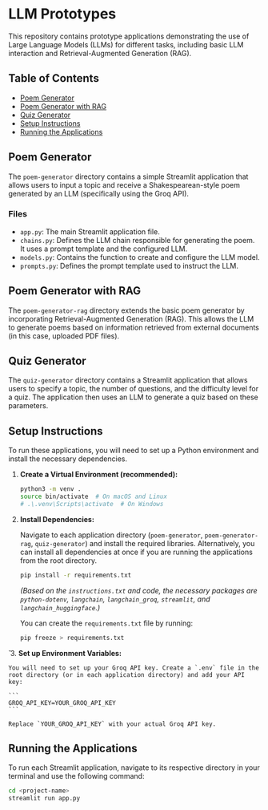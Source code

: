 # LLM Prototypes

This repository contains prototype applications demonstrating the use of Large Language Models (LLMs) for different tasks, including basic LLM interaction and Retrieval-Augmented Generation (RAG).

## Table of Contents

- [Poem Generator](#poem-generator)
- [Poem Generator with RAG](#poem-generator-with-rag)
- [Quiz Generator](#quiz-generator)
- [Setup Instructions](#setup-instructions)
- [Running the Applications](#running-the-applications)


## Poem Generator

The `poem-generator` directory contains a simple Streamlit application that allows users to input a topic and receive a Shakespearean-style poem generated by an LLM (specifically using the Groq API).

### Files

- `app.py`: The main Streamlit application file.
- `chains.py`: Defines the LLM chain responsible for generating the poem. It uses a prompt template and the configured LLM.
- `models.py`: Contains the function to create and configure the LLM model.
- `prompts.py`: Defines the prompt template used to instruct the LLM.

## Poem Generator with RAG

The `poem-generator-rag` directory extends the basic poem generator by incorporating Retrieval-Augmented Generation (RAG). This allows the LLM to generate poems based on information retrieved from external documents (in this case, uploaded PDF files).

## Quiz Generator

The `quiz-generator` directory contains a Streamlit application that allows users to specify a topic, the number of questions, and the difficulty level for a quiz. The application then uses an LLM to generate a quiz based on these parameters.

## Setup Instructions

To run these applications, you will need to set up a Python environment and install the necessary dependencies.

1.  **Create a Virtual Environment (recommended):**

    ```bash
    python3 -m venv .
    source bin/activate  # On macOS and Linux
    # .\.venv\Scripts\activate  # On Windows
    ```

2.  **Install Dependencies:**

    Navigate to each application directory (`poem-generator`, `poem-generator-rag`, `quiz-generator`) and install the required libraries. Alternatively, you can install all dependencies at once if you are running the applications from the root directory.

    ```bash
    pip install -r requirements.txt
    ```

    *(Based on the `instructions.txt` and code, the necessary packages are `python-dotenv`, `langchain`, `langchain_groq`, `streamlit`, and `langchain_huggingface`.)*

    You can create the `requirements.txt` file by running:

    ```bash
    pip freeze > requirements.txt
    ```
̌
3.  **Set up Environment Variables:**

    You will need to set up your Groq API key. Create a `.env` file in the root directory (or in each application directory) and add your API key:

    ```
    GROQ_API_KEY=YOUR_GROQ_API_KEY
    ```

    Replace `YOUR_GROQ_API_KEY` with your actual Groq API key.

## Running the Applications

To run each Streamlit application, navigate to its respective directory in your terminal and use the following command:

```bash
cd <project-name>
streamlit run app.py
